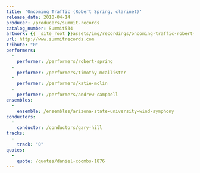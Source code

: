 ```yaml
---
title: 'Oncoming Traffic (Robert Spring, clarinet)'
release_date: 2010-04-14
producer: /producers/summit-records
catalog_number: Summit534
artwork: {{ _site_root }}assets/img/recordings/oncoming-traffic-robert-spring-clarinet.jpg
url: http://www.summitrecords.com
tribute: "0"
performers: 
  -
    performer: /performers/robert-spring
  -
    performer: /performers/timothy-mcallister
  -
    performer: /performers/katie-mclin
  -
    performer: /performers/andrew-campbell
ensembles: 
  -
    ensemble: /ensembles/arizona-state-university-wind-symphony
conductors: 
  -
    conductor: /conductors/gary-hill
tracks: 
  -
    track: "0"
quotes: 
  -
    quote: /quotes/daniel-coombs-1876
---
```

